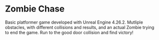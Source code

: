 # Zombie Chase

Basic platformer game developed with Unreal Engine 4.26.2. 
Mutliple obstacles, with different collisions and results, and an actual Zombie trying to end the game.
Run to the good door collision and find victory!

